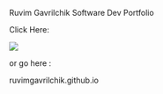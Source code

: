 Ruvim Gavrilchik Software Dev Portfolio

Click Here:

<a href="https://ruvimgavrilchik.github.io">
           <img src="https://img.shields.io/badge/portfolio-0A0A0A?style=for-the-badge&logo=dev.to&logoColor=white"></a> 

or go here : 

ruvimgavrilchik.github.io

